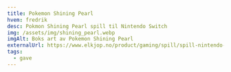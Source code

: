 ```yaml
---
title: Pokemon Shining Pearl
hvem: fredrik
desc: Pokmon Shining Pearl spill til Nintendo Switch
img: /assets/img/shining_pearl.webp
imgAlt: Boks art av Pokemon Shining Pearl
externalUrl: https://www.elkjop.no/product/gaming/spill/spill-nintendo-switch/303141/pokemon-shining-pearl-switch
tags:
  - gave
---
```

